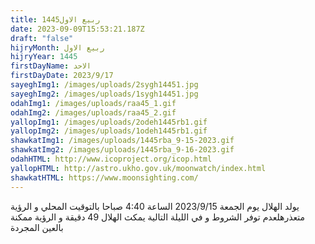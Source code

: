 ```yaml
---
title: ربيع الاول1445
date: 2023-09-09T15:53:21.187Z
draft: "false"
hijryMonth: ربيع الاول
hijryYear: 1445
firstDayName: الاحد
firstDayDate: 2023/9/17
sayeghImg1: /images/uploads/2sygh14451.jpg
sayeghImg2: /images/uploads/1sygh14451.jpg
odahImg1: /images/uploads/raa45_1.gif
odahImg2: /images/uploads/raa45_2.gif
yallopImg1: /images/uploads/2odeh1445rb1.gif
yallopImg2: /images/uploads/1odeh1445rb1.gif
shawkatImg1: /images/uploads/1445rba_9-15-2023.gif
shawkatImg2: /images/uploads/1445rba_9-16-2023.gif
odahHTML: http://www.icoproject.org/icop.html
yallopHTML: http://astro.ukho.gov.uk/moonwatch/index.html
shawkatHTML: https://www.moonsighting.com/
---
```

ي﻿ولد الهلال يوم الجمعة 2023/9/15 الساعة 4:40 صباحا بالتوقيت المحلي
و﻿ الرؤية متعذرهلعدم توفر الشروط
و﻿ في الليلة التالية يمكث الهلال 49 دقيقة 
و﻿ الرؤية ممكنة بالعين المجردة